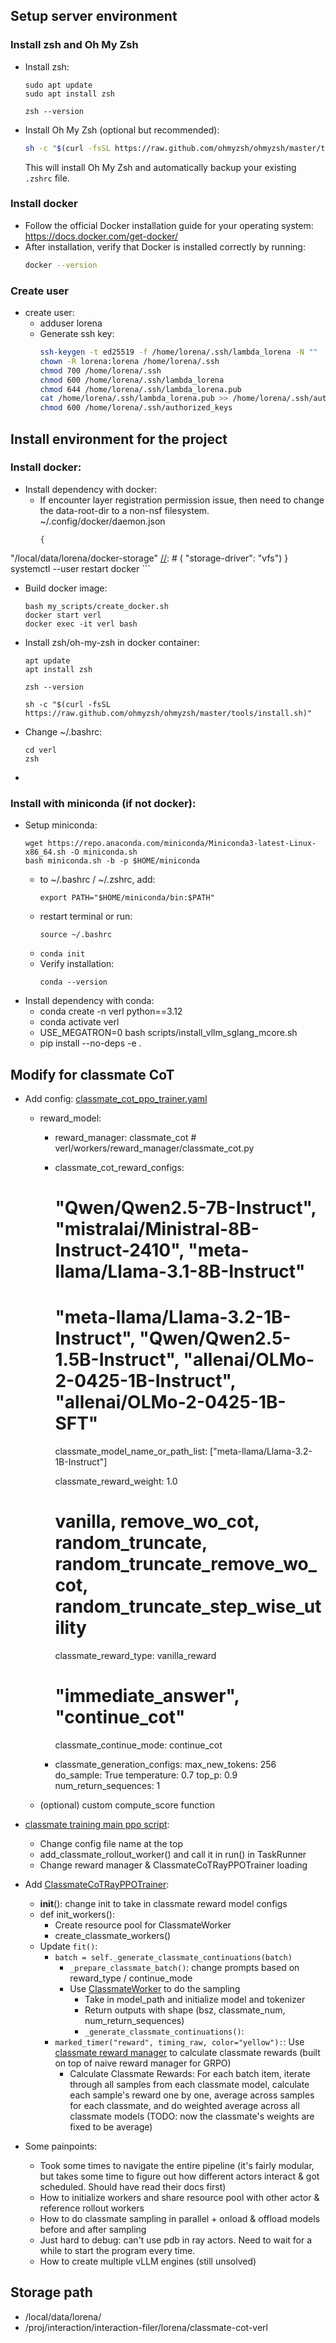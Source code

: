 

## Setup server environment

### Install zsh and Oh My Zsh
- Install zsh:
  ```
  sudo apt update
  sudo apt install zsh

  zsh --version
  ```
- Install Oh My Zsh (optional but recommended):
  ```bash
  sh -c "$(curl -fsSL https://raw.github.com/ohmyzsh/ohmyzsh/master/tools/install.sh)"
  ```
  This will install Oh My Zsh and automatically backup your existing `.zshrc` file.

### Install docker

[//]: # (TODO need to complete)
- Follow the official Docker installation guide for your operating system: https://docs.docker.com/get-docker/
- After installation, verify that Docker is installed correctly by running:
  ```bash
  docker --version
  ```

### Create user
- create user:
  - adduser lorena
  - Generate ssh key:
    ```bash
    ssh-keygen -t ed25519 -f /home/lorena/.ssh/lambda_lorena -N ""
    chown -R lorena:lorena /home/lorena/.ssh
    chmod 700 /home/lorena/.ssh
    chmod 600 /home/lorena/.ssh/lambda_lorena
    chmod 644 /home/lorena/.ssh/lambda_lorena.pub
    cat /home/lorena/.ssh/lambda_lorena.pub >> /home/lorena/.ssh/authorized_keys
    chmod 600 /home/lorena/.ssh/authorized_keys
    ```

## Install environment for the project
### Install docker:
- Install dependency with docker:
  - If encounter layer registration permission issue, then need to change the data-root-dir to a non-nsf filesystem.
    ~/.config/docker/daemon.json
    ```
    {
[//]: # (    "data-root": "/local/docker-storage/docker_users_data/lorenayan",)
    "/local/data/lorena/docker-storage"
[//]: # (    "storage-driver": "vfs")
     }
    systemctl --user restart docker
    ```
- Build docker image:
  ```
  bash my_scripts/create_docker.sh
  docker start verl
  docker exec -it verl bash
  ```
- Install zsh/oh-my-zsh in docker container:
  ```
  apt update
  apt install zsh

  zsh --version
  
  sh -c "$(curl -fsSL https://raw.github.com/ohmyzsh/ohmyzsh/master/tools/install.sh)"
  ```
- Change ~/.bashrc:
  ```
  cd verl
  zsh
  ```
- 

### Install with miniconda (if not docker):
- Setup miniconda:
  ```
  wget https://repo.anaconda.com/miniconda/Miniconda3-latest-Linux-x86_64.sh -O miniconda.sh
  bash miniconda.sh -b -p $HOME/miniconda
  ```
  - to ~/.bashrc / ~/.zshrc, add:
    ```
    export PATH="$HOME/miniconda/bin:$PATH"
    ```
  - restart terminal or run:
    ```
    source ~/.bashrc
    ```
  - ```conda init```
  - Verify installation:
    ```
    conda --version
    ```
- Install dependency with conda:
  - conda create -n verl python==3.12
  - conda activate verl
  - USE_MEGATRON=0 bash scripts/install_vllm_sglang_mcore.sh
  - pip install --no-deps -e .


## Modify for classmate CoT

- Add config: [classmate_cot_ppo_trainer.yaml](verl/trainer/config/classmate_cot_ppo_trainer.yaml)
  - reward_model:
    - reward_manager: classmate_cot     # verl/workers/reward_manager/classmate_cot.py

    - classmate_cot_reward_configs:
      # "Qwen/Qwen2.5-7B-Instruct", "mistralai/Ministral-8B-Instruct-2410", "meta-llama/Llama-3.1-8B-Instruct"
      # "meta-llama/Llama-3.2-1B-Instruct", "Qwen/Qwen2.5-1.5B-Instruct", "allenai/OLMo-2-0425-1B-Instruct", "allenai/OLMo-2-0425-1B-SFT"
      classmate_model_name_or_path_list: ["meta-llama/Llama-3.2-1B-Instruct"]

      classmate_reward_weight: 1.0

      # vanilla, remove_wo_cot, random_truncate, random_truncate_remove_wo_cot, random_truncate_step_wise_utility
      classmate_reward_type: vanilla_reward

      # "immediate_answer", "continue_cot"
      classmate_continue_mode: continue_cot
    
    - classmate_generation_configs:
      max_new_tokens: 256
      do_sample: True
      temperature: 0.7
      top_p: 0.9
      num_return_sequences: 1

  - (optional) custom compute_score function
- [classmate training main ppo script](verl/trainer/classmate_cot_main_ppo.py):
  - Change config file name at the top
  - add_classmate_rollout_worker() and call it in run() in TaskRunner
  - Change reward manager & ClassmateCoTRayPPOTrainer loading
- Add [ClassmateCoTRayPPOTrainer](verl/trainer/ppo/classmate_cot_ray_trainer.py):
  - __init__(): change init to take in classmate reward model configs
  - def init_workers():
    - Create resource pool for ClassmateWorker
    - create_classmate_workers()
  - Update ```fit()```:
    - ```batch = self._generate_classmate_continuations(batch)```
      - ```_prepare_classmate_batch()```: change prompts based on reward_type / continue_mode
      - Use [ClassmateWorker](verl/workers/classmate_workers.py) to do the sampling
        - Take in model_path and initialize model and tokenizer
        - Return outputs with shape (bsz, classmate_num, num_return_sequences)
        - ```_generate_classmate_continuations()```: 
    - ```marked_timer("reward", timing_raw, color="yellow"):```: 
      Use [classmate reward manager](verl/workers/reward_manager/classmate_cot_rm.py) to calculate classmate rewards (built on top of naive reward manager for GRPO)
      - Calculate Classmate Rewards: For each batch item, iterate through all samples from each classmate model, calculate each sample's reward one by one, average across samples for each classmate, and do weighted average across all classmate models (TODO: now the classmate's weights are fixed to be average)


- Some painpoints:
  - Took some times to navigate the entire pipeline (it's fairly modular, but takes some time to figure out how different actors interact & got scheduled. Should have read their docs first)
  - How to initialize workers and share resource pool with other actor & reference rollout workers
  - How to do classmate sampling in parallel + onload & offload models before and after sampling
  - Just hard to debug: can't use pdb in ray actors. Need to wait for a while to start the program every time.
  - How to create multiple vLLM engines (still unsolved)

## Storage path
- /local/data/lorena/
- /proj/interaction/interaction-filer/lorena/classmate-cot-verl
